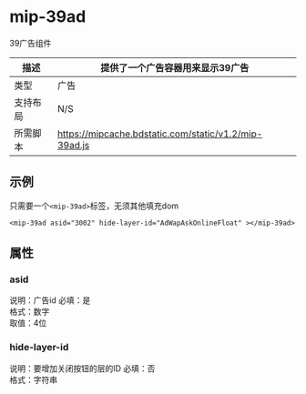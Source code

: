 # mip-39ad

39广告组件

描述|提供了一个广告容器用来显示39广告
----|----
类型|广告
支持布局| N/S
所需脚本|https://mipcache.bdstatic.com/static/v1.2/mip-39ad.js

## 示例

只需要一个`<mip-39ad>`标签，无须其他填充dom

```
<mip-39ad asid="3002" hide-layer-id="AdWapAskOnlineFloat" ></mip-39ad>
```

## 属性

### asid

说明：广告id
必填：是   
格式：数字    
取值：4位   

### hide-layer-id

说明：要增加关闭按钮的层的ID
必填：否   
格式：字符串     

